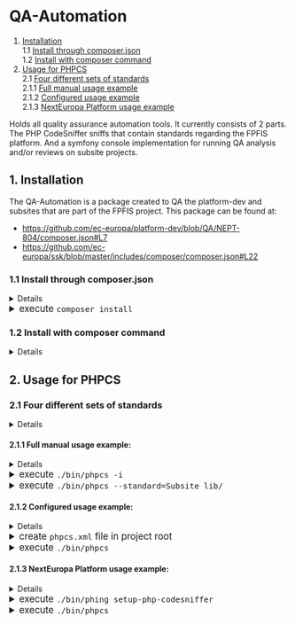 # QA-Automation

 1. [Installation](#1-installation)<br>
   1.1 [Install through composer.json](#11-install-through-composerjson)<br>
   1.2 [Install with composer command](#12-install-with-composer-command)<br>
 2. [Usage for PHPCS](#2-usage-for-phpcs)<br>
   2.1 [Four different sets of standards](#21-four-different-sets-of-standards)<br>
     2.1.1 [Full manual usage example](#211-full-manual-usage-example)<br>
     2.1.2 [Configured usage example](#212-configured-usage-example)<br>
     2.1.3 [NextEuropa Platform usage example](#213-nexteuropa-platform-usage-example)<br>
  
Holds all quality assurance automation tools. It currently consists of 2
parts. The PHP CodeSniffer sniffs that contain standards regarding the
FPFIS platform. And a symfony console implementation for running QA
analysis and/or reviews on subsite projects.

## 1. Installation

The QA-Automation is a package created to QA the platform-dev and subsites
that are part of the FPFIS project. This package can be found at:

- https://github.com/ec-europa/platform-dev/blob/QA/NEPT-804/composer.json#L7
- https://github.com/ec-europa/ssk/blob/master/includes/composer/composer.json#L22

### 1.1 Install through composer.json

<big><details>
    <summary>add package to <code>composer.json</code></summary>
    <p>

```json
{
  "require-dev": {
    "ec-europa/qa-automation": "~3.0.0"
}
```
</p></details>
<details>
    <summary>execute <code>composer install</code></summary>
    <p>

```java
Loading composer repositories with package information
Updating dependencies (including require-dev)
  - Installing symfony/yaml (v3.3.6)
    Loading from cache

  - Installing squizlabs/php_codesniffer (2.9.1)
    Loading from cache

  - Installing drupal/coder (8.2.12)
    Downloading: 100%

  - Installing symfony/finder (v3.3.6)
    Loading from cache

  - Installing psr/log (1.0.2)
    Loading from cache

  - Installing symfony/debug (v3.3.6)
    Loading from cache

  - Installing symfony/polyfill-mbstring (v1.4.0)
    Loading from cache

  - Installing symfony/console (v3.3.6)
    Loading from cache

  - Installing symfony/event-dispatcher (v3.3.6)
    Loading from cache

  - Installing symfony/process (v3.3.6)
    Loading from cache

  - Installing cpliakas/git-wrapper (1.7.0)
    Downloading: 100%

  - Installing ec-europa/qa-automation (dev-release/3.0 e8e1b7c)
    Cloning e8e1b7cacd2aca92390d92219467dcf282c65287

symfony/console suggests installing symfony/filesystem ()
symfony/event-dispatcher suggests installing symfony/dependency-injection ()
symfony/event-dispatcher suggests installing symfony/http-kernel ()
cpliakas/git-wrapper suggests installing monolog/monolog (Enables logging of executed git commands)
Writing lock file
Generating autoload files
```
</p></details></big>


### 1.2 Install with composer command

<big><details>
    <summary>execute <code>composer require "ec-europa/qa-automation:~3.0.0"</code></summary>
    <p>

```java
./composer.json has been created
Loading composer repositories with package information
Updating dependencies (including require-dev)
  - Installing symfony/yaml (v3.3.6)
    Loading from cache

  - Installing squizlabs/php_codesniffer (2.9.1)
    Loading from cache

  - Installing drupal/coder (8.2.12)
    Loading from cache

  - Installing symfony/finder (v3.3.6)
    Loading from cache

  - Installing psr/log (1.0.2)
    Loading from cache

  - Installing symfony/debug (v3.3.6)
    Loading from cache

  - Installing symfony/polyfill-mbstring (v1.4.0)
    Loading from cache

  - Installing symfony/console (v3.3.6)
    Loading from cache

  - Installing symfony/event-dispatcher (v3.3.6)
    Loading from cache

  - Installing symfony/process (v3.3.6)
    Loading from cache

  - Installing cpliakas/git-wrapper (1.7.0)
    Loading from cache

  - Installing ec-europa/qa-automation (dev-release/3.0 dd8b20d)
    Cloning dd8b20d1f4f9663b3940829d5af311b0af7f3d4b

symfony/console suggests installing symfony/filesystem ()
symfony/event-dispatcher suggests installing symfony/dependency-injection ()
symfony/event-dispatcher suggests installing symfony/http-kernel ()
cpliakas/git-wrapper suggests installing monolog/monolog (Enables logging of executed git commands)
Writing lock file
Generating autoload files
```
</p></details></big>

## 2. Usage for PHPCS

### 2.1 Four different sets of standards

<big><details>
    <summary>Two internal and two external:</summary>

|Type|Provided by package|Location in package|Provided Standards|
|:---|:---|:---|:---|
|Main|[ec-europa/qa-automation](https://github.com/ec-europa/qa-automation)|[/phpcs/Standards/*](https://github.com/ec-europa/qa-automation/tree/release/3.0/phpcs/Standards)|DrupalSecure and QualityAssurance|
|Sub|[ec-europa/qa-automation](https://github.com/ec-europa/qa-automation)|[/phpcs/SubStandards/*](https://github.com/ec-europa/qa-automation/tree/release/3.0/phpcs/SubStandards)|Platform, Subsite and QA|
|Main|[drupal/coder](https://github.com/klausi/coder)|[/coder_sniffer/*](https://github.com/klausi/coder/tree/master/coder_sniffer)|Drupal and DrupalPractice|
|Main|[squizlabs/php_codesniffer](https://github.com/squizlabs/PHP_CodeSniffer)|[/src/Standards/*](https://github.com/squizlabs/PHP_CodeSniffer/tree/master/src/Standards)|PHPCS, Zend, PSR2, PSR1, MySource, PEAR and Squiz|

* Each set is either a main or sub standard:
  * Main standards contain actual sniffs and possibly ruleset.
  * Sub standards are compilations of main standards and only contain a ruleset.
</details></big>

#### 2.1.1 Full manual usage example:

<big><details>
    <summary>add installed_paths to <code>CodeSniffer.conf</code></summary>
    <p>

```php
<?php
// Put paths into array for readability.
// Using relative paths in regard to the location of this file:
// vendor/squizlabs/php_codesniffer/CodeSniffer.conf
$installedPaths = array(
   '../../drupal/coder/coder_sniffer',
   '../../ec-europa/qa-automation/phpcs/Standards',
   '../../ec-europa/qa-automation/phpcs/SubStandards',
 );
// Add the paths comma seperated to the installed_paths setting.
$phpCodeSnifferConfig = array(
  'installed_paths' => implode(',', $installedPaths),
);
```
</p></details>
<details>
    <summary>execute <code>./bin/phpcs -i</code></summary>
    <p>

```json
The installed coding standards are PHPCS, Zend, PSR2, PSR1, MySource, PEAR, Squiz,
DrupalPractice, Drupal, QualityAssurance, DrupalSecure, QA, Platform and Subsite
```
</p></details>
<details>
    <summary>execute <code>./bin/phpcs --standard=Subsite lib/</code></summary>
    <p>

```json
FILE: /var/www/html/lib/modules/example_module/example_module.info
----------------------------------------------------------------------
FOUND 2 ERRORS AFFECTING 1 LINE
----------------------------------------------------------------------
 1 | ERROR | "php" property is missing in the info file
 1 | ERROR | "multisite_version" property is missing in the info file
----------------------------------------------------------------------
Time: 206ms; Memory: 10Mb
```
</p></details></big>

#### 2.1.2 Configured usage example:
<big><details>
    <summary>add default_standard to <code>CodeSniffer.conf</code></summary><p>

```php
<?php
$phpCodeSnifferConfig = array(
  'default_standard' => '/var/www/html/phpcs.xml',
);
```
</p></details>
<details>
    <summary>create <code>phpcs.xml</code> file in project root</summary><p>

```xml
<?xml version="1.0" encoding="UTF-8"?>
<ruleset name="NextEuropa_default">
  <config name="installed_paths" value="../../ec-europa/qa-automation/phpcs/SubStandards" />
  <rule ref="Subsite"/>
  <file>/var/www/html/lib</file>
</ruleset>
```
</p></details>
<details>
    <summary>execute <code>./bin/phpcs</code></summary>
    <p>

```json
FILE: /var/www/html/lib/modules/example_module/example_module.info
----------------------------------------------------------------------
FOUND 2 ERRORS AFFECTING 1 LINE
----------------------------------------------------------------------
 1 | ERROR | "php" property is missing in the info file
 1 | ERROR | "multisite_version" property is missing in the info file
----------------------------------------------------------------------
Time: 206ms; Memory: 10Mb
```
</p></details></big>

#### 2.1.3 NextEuropa Platform usage example:
<big><details>
    <summary>execute <code>composer install</code> in your project</summary><p>

```json

```
</p></details>
<details>
    <summary>execute <code>./bin/phing setup-php-codesniffer</code></summary><p>

```java
Buildfile: /platform-dev/build.xml
 [property] Loading /platform-dev/build.properties.local
 [property] Loading /platform-dev/build.properties
 [property] Unable to find property file: /platform-dev/build.properties... skipped
 [property] Loading /platform-dev/build.properties.dist
     [echo] Loading Drush task.
     [echo] Loading Behat tasks.
     [echo] Loading PHP Codesniffer Configuration task.

NextEuropa > setup-php-codesniffer:

     [echo] Deleting existing PHP Codesniffer default configuration file.
   [delete] Deleting: /platform-dev/phpcs.xml
     [echo] Deleting existing PHP Codesniffer global configuration file.
   [delete] Deleting: /platform-dev/vendor/squizlabs/php_codesniffer/CodeSniffer.conf

BUILD FINISHED

Total time: 0.1581 seconds

```
</p></details>
<details>
    <summary>execute <code>./bin/phpcs</code></summary>
    <p>

```json
.EEEEEE.E..E.E.E.WE.E..EEEEE.EEEEEEEEEEE.E.EE.EE.EEEE.WEE.EE   60 / 1224 (5%)
EE..EE.EEEEEWEEEEEE.E.EE.EEEE.EEEEE.EEEEEEE.EEEEEEEEEEE.EEE.  120 / 1224 (10%)
EEEE.E.E..EEEEEEEE..E.EEEEEEE.EEEEE.E.EE.E.EEE.EEEEEEEEEE.EE  180 / 1224 (15%)
E.EE..EE.EEEE.EEEE...EEEE..EEEE.EE.EEWEEE.E.E.EEEEEEEE.EEEE.  240 / 1224 (20%)
.E.EE.E.E.EEEEE.EEEEEEE...EEEEEEE.EEE..E.EEE.EEEEEEEEEE.EEE.  300 / 1224 (25%)
EEE....EEEEEEE......E.EE..EEEEEEEEEE.EEE..EE.EEEEEEEEEEEEEE.  360 / 1224 (29%)
EEEEE.E.EE.EEEEEE.WW.EWEEEEE..EEEEEEEE.E..E.EE.EEEEEEEEEEE.E  420 / 1224 (34%)
EEE.EE.E.EEEE.E.E.EE..E.EEE..EEEEEEEEEEEEEEE.EEEEEE.EEEEE.E.  480 / 1224 (39%)
.EEEE.EEEEEEEEE...EE.E.EEEE.E.EEEEEEEEE.EE.EE..EEEEE.EEEEEEE  540 / 1224 (44%)
EEE..EE.EEEE...E..E.EEEEEEEEEE.EEEE.WEEE.E.EE.EEE.....EEE.EE  600 / 1224 (49%)
.EEEE..EEEEEEEE.E.EEE..EEEE.EEEEEEEEEEEEEEE.EE.EEEEEEEEE.EEE  660 / 1224 (54%)
E.EE.E.E.EEE....E..EE......E.EE.EEEEEE.EEEEEW..E..EE..EEEE..  720 / 1224 (59%)
EEEEEEEEEE.E.EEEEEEEEEW.EW..E..E.EE.EE.EE.EE.E.EE....E.E.E.E  780 / 1224 (64%)
E.EEEEW.E.EEEEEEE.E.E...E.EEEEEEEEEEE.EE.EEEE.EEE.E.EEEEEEEE  840 / 1224 (69%)
EEEEEE.EEE.EE.EEEEE..EE.E.EEE.E.EEE......EE.EEE.E...E.E.E...  900 / 1224 (74%)
EEEE.EEE.E.E.EEE.EEWEE.EE.WEEEEEEEEEEEEEEEE.EEEEE.EE.EE...E.  960 / 1224 (78%)
.EEEEEE.E...E..E.W.EWEE.E.EEEEEEEE.EEEEEEEEEEEEEEEEEEEEEEEEE 1020 / 1224 (83%)
EEEEEE.WEEEE.EE......E..E.E.EE..EEEE..E..E.EE..E.EEE.E...EE. 1080 / 1224 (88%)
EEEEEEW.EEE.EEEEEEEEE......E.E.......E.E...E.E.E.E..EEE.E... 1140 / 1224 (93%)
EEEEEE.E...EEEEEEEEEEEEEEEEEEEEEEEEEEEEE..EEEE.E.EE.E..EWE.. 1200 / 1224 (98%)
EEEEEEEEEEEEEEEEEEEEEEEE

----------------------------------------------------------------------
A TOTAL OF 1890 ERRORS AND 203 WARNINGS WERE FOUND IN 877 FILES
----------------------------------------------------------------------
PHPCBF CAN FIX 1818 OF THESE SNIFF VIOLATIONS AUTOMATICALLY
----------------------------------------------------------------------

Time: 3 mins, 0.65 secs; Memory: 53.5Mb
```
</p></details></big>
